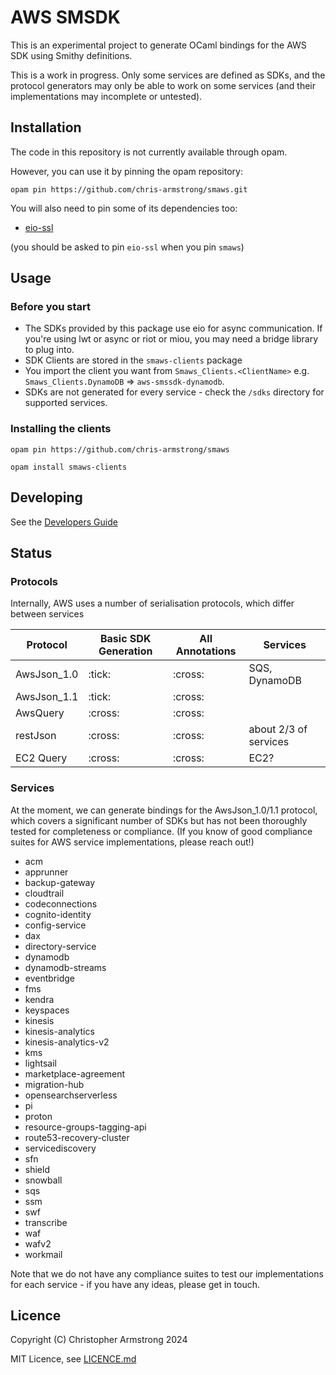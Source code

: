 # AWS SMSDK

This is an experimental project to generate OCaml bindings for the AWS SDK using
Smithy definitions.

This is a work in progress. Only some services are defined as SDKs,
and the protocol generators may only be able to work on some services
(and their implementations may incomplete or untested).


## Installation

The code in this repository is not currently available through opam.

However, you can use it by pinning the opam repository:

`opam pin https://github.com/chris-armstrong/smaws.git`

You will also need to pin some of its dependencies too:

* [eio-ssl](https://github.com/anmonteiro/eio-ssl.git)

(you should be asked to pin `eio-ssl` when you pin `smaws`)

## Usage

### Before you start 

* The SDKs provided by this package use eio for async communication.
If you're using lwt or async or riot or miou, you may need a bridge
library to plug into.
* SDK Clients are stored in the `smaws-clients` package
* You import the client you want from `Smaws_Clients.<ClientName>` e.g. `Smaws_Clients.DynamoDB`
=> `aws-smssdk-dynamodb`.
* SDKs are not generated for every service - check the `/sdks` directory
for supported services.

### Installing the clients

`opam pin https://github.com/chris-armstrong/smaws`

`opam install smaws-clients`

## Developing

See the [Developers Guide](DEVELOPERS.md)

## Status
### Protocols

Internally, AWS uses a number of serialisation protocols, which differ between services

| Protocol        | Basic SDK Generation  | All Annotations | Services |
| ---             | ---                   | ---             | ---      |
| AwsJson_1.0     | :tick:                | :cross:         | SQS, DynamoDB |
| AwsJson_1.1     | :tick:                | :cross:         | |
| AwsQuery        | :cross:               | :cross:         | |
| restJson        | :cross:               | :cross:         | about 2/3 of services |
| EC2 Query       | :cross:               | :cross:         | EC2? |

### Services
At the moment, we can generate bindings for the AwsJson_1.0/1.1 protocol,
which covers a significant number of SDKs but has not been thoroughly
tested for completeness or compliance. (If you know of good compliance
suites for AWS service implementations, please reach out!)

* acm
* apprunner
* backup-gateway
* cloudtrail
* codeconnections
* cognito-identity
* config-service
* dax
* directory-service
* dynamodb
* dynamodb-streams
* eventbridge
* fms
* kendra
* keyspaces
* kinesis
* kinesis-analytics
* kinesis-analytics-v2
* kms
* lightsail
* marketplace-agreement
* migration-hub
* opensearchserverless
* pi
* proton
* resource-groups-tagging-api
* route53-recovery-cluster
* servicediscovery
* sfn
* shield
* snowball
* sqs
* ssm
* swf
* transcribe
* waf
* wafv2
* workmail

Note that we do not have any compliance suites to test our implementations for each service - if you have any ideas, please get in touch.

## Licence

Copyright (C) Christopher Armstrong 2024

MIT Licence, see [LICENCE.md](LICENCE.md)
